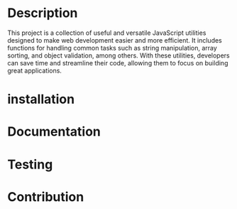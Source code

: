 # Description
This project is a collection of useful and versatile JavaScript utilities designed to make web development easier and more efficient. It includes functions for handling common tasks such as string manipulation, array sorting, and object validation, among others. With these utilities, developers can save time and streamline their code, allowing them to focus on building great applications.

# installation

# Documentation 

# Testing

# Contribution